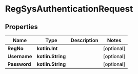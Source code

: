 
# RegSysAuthenticationRequest

## Properties
Name | Type | Description | Notes
------------ | ------------- | ------------- | -------------
**RegNo** | **kotlin.Int** |  |  [optional]
**Username** | **kotlin.String** |  |  [optional]
**Password** | **kotlin.String** |  |  [optional]




